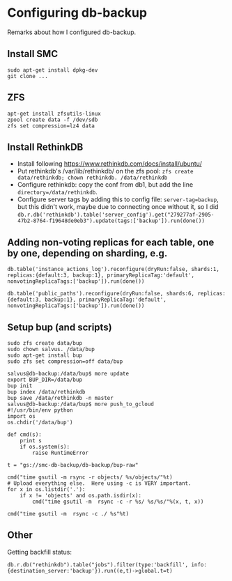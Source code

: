 # Configuring db-backup

Remarks about how I configured db-backup.

## Install SMC

    sudo apt-get install dpkg-dev
    git clone ...

## ZFS

    apt-get install zfsutils-linux
    zpool create data -f /dev/sdb
    zfs set compression=lz4 data


## Install RethinkDB

- Install following https://www.rethinkdb.com/docs/install/ubuntu/
- Put rethinkdb's /var/lib/rethinkdb/ on the zfs pool: `zfs create data/rethinkdb; chown rethinkdb. /data/rethinkdb`
- Configure rethinkdb: copy the conf from db1, but add the line `directory=/data/rethinkdb`.
- Configure server tags by adding this to config file: `server-tag=backup`, but this didn't work, maybe due to connecting once without it, so I did `db.r.db('rethinkdb').table('server_config').get("279277af-2905-47b2-8764-f19648de0eb3").update(tags:['backup']).run(done())`

## Adding non-voting replicas for each table, one by one, depending on sharding, e.g.

    db.table('instance_actions_log').reconfigure(dryRun:false, shards:1, replicas:{default:3, backup:1}, primaryReplicaTag:'default', nonvotingReplicaTags:['backup']).run(done())

    db.table('public_paths').reconfigure(dryRun:false, shards:6, replicas:{default:3, backup:1}, primaryReplicaTag:'default', nonvotingReplicaTags:['backup']).run(done())

## Setup bup (and scripts)

    sudo zfs create data/bup
    sudo chown salvus. /data/bup
    sudo apt-get install bup
    sudo zfs set compression=off data/bup

    salvus@db-backup:/data/bup$ more update
    export BUP_DIR=/data/bup
    bup init
    bup index /data/rethinkdb
    bup save /data/rethinkdb -n master
    salvus@db-backup:/data/bup$ more push_to_gcloud
    #!/usr/bin/env python
    import os
    os.chdir('/data/bup')

    def cmd(s):
        print s
        if os.system(s):
            raise RuntimeError

    t = "gs://smc-db-backup/db-backup/bup-raw"

    cmd("time gsutil -m rsync -r objects/ %s/objects/"%t)
    # Upload everything else.  Here using -c is VERY important.
    for x in os.listdir('.'):
        if x != 'objects' and os.path.isdir(x):
            cmd("time gsutil -m  rsync -c -r %s/ %s/%s/"%(x, t, x))

    cmd("time gsutil -m  rsync -c ./ %s"%t)

## Other

Getting backfill status:

    db.r.db("rethinkdb").table("jobs").filter(type:'backfill', info:{destination_server:'backup'}).run((e,t)->global.t=t)